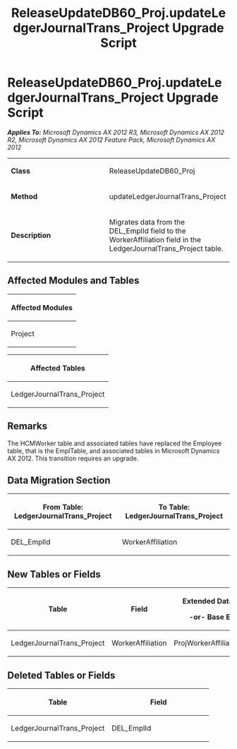 ﻿---
title: ReleaseUpdateDB60_Proj.updateLedgerJournalTrans_Project Upgrade Script
TOCTitle: ReleaseUpdateDB60_Proj.updateLedgerJournalTrans_Project Upgrade Script
ms:assetid: a2b1faaa-b07e-a376-8369-0e4f5702c42e
ms:mtpsurl: https://msdn.microsoft.com/en-us/library/JJ736774(v=AX.60)
ms:contentKeyID: 49710206
ms.date: 05/18/2015
mtps_version: v=AX.60
---

# ReleaseUpdateDB60\_Proj.updateLedgerJournalTrans\_Project Upgrade Script 


_**Applies To:** Microsoft Dynamics AX 2012 R3, Microsoft Dynamics AX 2012 R2, Microsoft Dynamics AX 2012 Feature Pack, Microsoft Dynamics AX 2012_

<table>
<colgroup>
<col style="width: 50%" />
<col style="width: 50%" />
</colgroup>
<tbody>
<tr class="odd">
<td><p><strong>Class</strong></p></td>
<td><p>ReleaseUpdateDB60_Proj</p></td>
</tr>
<tr class="even">
<td><p><strong>Method</strong></p></td>
<td><p>updateLedgerJournalTrans_Project</p></td>
</tr>
<tr class="odd">
<td><p><strong>Description</strong></p></td>
<td><p>Migrates data from the DEL_EmplId field to the WorkerAffiliation field in the LedgerJournalTrans_Project table.</p></td>
</tr>
</tbody>
</table>


## Affected Modules and Tables

<table>
<colgroup>
<col style="width: 100%" />
</colgroup>
<thead>
<tr class="header">
<th><p>Affected Modules</p></th>
</tr>
</thead>
<tbody>
<tr class="odd">
<td><p>Project</p></td>
</tr>
</tbody>
</table>


<table>
<colgroup>
<col style="width: 100%" />
</colgroup>
<thead>
<tr class="header">
<th><p>Affected Tables</p></th>
</tr>
</thead>
<tbody>
<tr class="odd">
<td><p>LedgerJournalTrans_Project</p></td>
</tr>
</tbody>
</table>


## Remarks

The HCMWorker table and associated tables have replaced the Employee table, that is the EmplTable, and associated tables in Microsoft Dynamics AX 2012. This transition requires an upgrade.

## Data Migration Section

<table>
<colgroup>
<col style="width: 50%" />
<col style="width: 50%" />
</colgroup>
<thead>
<tr class="header">
<th><p>From Table: LedgerJournalTrans_Project</p></th>
<th><p>To Table: LedgerJournalTrans_Project</p></th>
</tr>
</thead>
<tbody>
<tr class="odd">
<td><p>DEL_EmplId</p></td>
<td><p>WorkerAffiliation</p></td>
</tr>
</tbody>
</table>


## New Tables or Fields

<table>
<colgroup>
<col style="width: 33%" />
<col style="width: 33%" />
<col style="width: 33%" />
</colgroup>
<thead>
<tr class="header">
<th><p>Table</p></th>
<th><p>Field</p></th>
<th><p>Extended Data Type</p>
<p>-or- Base Enum</p></th>
</tr>
</thead>
<tbody>
<tr class="odd">
<td><p>LedgerJournalTrans_Project</p></td>
<td><p>WorkerAffiliation</p></td>
<td><p>ProjWorkerAffiliationRecId</p></td>
</tr>
</tbody>
</table>


## Deleted Tables or Fields

<table>
<colgroup>
<col style="width: 50%" />
<col style="width: 50%" />
</colgroup>
<thead>
<tr class="header">
<th><p>Table</p></th>
<th><p>Field</p></th>
</tr>
</thead>
<tbody>
<tr class="odd">
<td><p>LedgerJournalTrans_Project</p></td>
<td><p>DEL_EmplId</p></td>
</tr>
</tbody>
</table>

  


